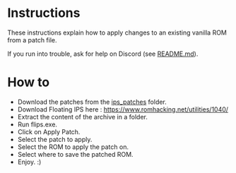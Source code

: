 # Instructions

These instructions explain how to apply changes to an existing vanilla ROM from a patch file.

If you run into trouble, ask for help on Discord (see [README.md](README.md)).

# How to

- Download the patches from the [ips_patches](ips_patches/) folder.
- Download Floating IPS here : https://www.romhacking.net/utilities/1040/
- Extract the content of the archive in a folder.
- Run flips.exe.
- Click on Apply Patch.
- Select the patch to apply.
- Select the ROM to apply the patch on.
- Select where to save the patched ROM.
- Enjoy. :)

